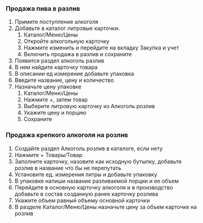 
### Продажа пива в разлив
1. Примите поступление алкоголя
2. Добавьте в каталог литровые карточки. 
	1. Каталог/Меню/Цены
	2. Откройте алкогольную карточку
	3. Нажмите изменить и перейдите на вкладку Закупка и учет
	4. Включить продажа в разлив и сохраните
3. Появится раздел алкоголь разлив
4. В нем найдите карточку товара
5. В описании ед измерение добавьте упаковка
6. Введите название, цену и количество
7.  Назначьте цену упаковке
	1. Каталог/Меню/Цены
	2. Нажмите +, затем товар
	3. Выберите литровую карточку из Алкоголь розлив
	4. Укажите цену и порцию
	5. Сохраните

### Продажа крепкого алкоголя на розлив
1. Создайте раздел Алкоголь розлив в каталоге, если нету
2. Нажмите + Товары/Товар
3. Заполните карточку, назовите как исходную бутылку, добавьте розлив в название что бы не перепутать
4. Установите ед. измерения литры и добавьте упаковку 
5. В  упаковке напиши название разливаемой порции и ее объем
6. Перейдите в основную карточку алкоголя и в производство добавьте в состав созданную ранее карточку розлива
7. Укажите объем равный объему основной карточки
8. В разделе Каталог/Меню/Цены назначьте цену за объем карточке на розлив
